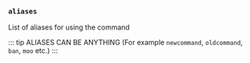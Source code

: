 ### `aliases`

List of aliases for using the command

::: tip ALIASES CAN BE ANYTHING
(For example `newcommand`, `oldcommand`, `ban`, `moo` etc.)
:::
